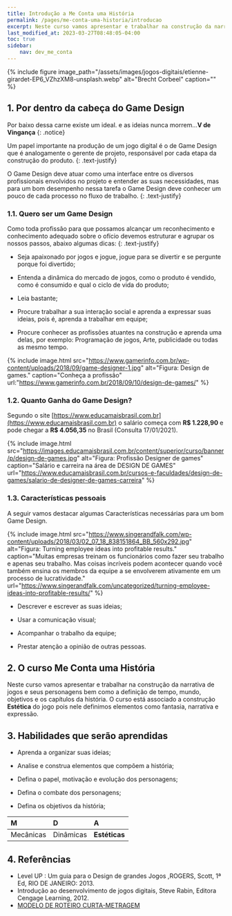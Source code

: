 ```yaml
---
title: Introdução a Me Conta uma História
permalink: /pages/me-conta-uma-historia/introducao
excerpt: Neste curso vamos apresentar e trabalhar na construção da narrativa de jogos e  seus personagens bem como a definição de tempo, mundo, objetivos e os capítulos da história.
last_modified_at: 2023-03-27T08:48:05-04:00
toc: true
sidebar:
    nav: dev_me_conta  
---
```


{% include figure image_path="/assets/images/jogos-digitais/etienne-girardet-EP6_VZhzXM8-unsplash.webp" alt="Brecht Corbeel" caption="" %}

## 1. Por dentro da cabeça do Game Design

Por baixo dessa carne existe um ideal. e as ideias nunca morrem...**V de Vingança**
{: .notice}

Um papel importante na produção de um jogo digital é o de Game Design que é analogamente o gerente de projeto, responsável por cada etapa da construção do produto.
{: .text-justify}

O Game Design deve atuar como uma interface entre os diversos profissionais envolvidos no projeto e entender as suas necessidades, mas para um bom desempenho nessa tarefa o Game Design deve conhecer um pouco de cada processo no fluxo de trabalho.
{: .text-justify}

### 1.1. Quero ser um Game Design

Como toda profissão para que possamos alcançar um reconhecimento e conhecimento adequado sobre o ofício devemos estruturar e agrupar os nossos passos, abaixo algumas dicas:
{: .text-justify}

- Seja apaixonado por jogos e jogue, jogue para se divertir e se pergunte porque foi divertido;

- Entenda a dinâmica do mercado de jogos, como o produto é vendido, como é consumido e qual o ciclo de vida do produto;

- Leia bastante;

- Procure trabalhar a sua interação social e aprenda a expressar suas ideias, pois é, aprenda a trabalhar em equipe;

- Procure conhecer as profissões atuantes na construção e aprenda uma delas, por exemplo: Programação de jogos, Arte, publicidade ou todas as mesmo tempo.

{% include image.html
    src="https://www.gamerinfo.com.br/wp-content/uploads/2018/09/game-designer-1.jpg"
    alt="Figura: Design de games."
    caption="Conheça a profissão"
    url:"https://www.gamerinfo.com.br/2018/09/10/design-de-games/"
%}

### 1.2. Quanto Ganha do Game Design?

Segundo o site [https://www.educamaisbrasil.com.br](https://www.educamaisbrasil.com.br) o salário começa com **R$ 1.228,90** e pode chegar a **R$ 4.056,35** no Brasil (Consulta 17/01/2021).

{% include image.html
    src="https://images.educamaisbrasil.com.br/content/superior/curso/banner/p/design-de-games.jpg"
    alt="Figura: Profissão Designer de games"
    caption="Salário e carreira na área de DESIGN DE GAMES"
    url="https://www.educamaisbrasil.com.br/cursos-e-faculdades/design-de-games/salario-de-designer-de-games-carreira"
%}

### 1.3. Características pessoais

A seguir vamos destacar algumas Características necessárias para um bom Game Design.

{% include image.html
    src="https://www.singerandfalk.com/wp-content/uploads/2018/03/02_07_18_838151864_BB_560x292.jpg"
    alt="Figura: Turning employee ideas into profitable results."
    caption="Muitas empresas treinam os funcionários como fazer seu trabalho e apenas seu trabalho. Mas coisas incríveis podem acontecer quando você também ensina os membros da equipe a se envolverem ativamente em um processo de lucratividade."
    url="https://www.singerandfalk.com/uncategorized/turning-employee-ideas-into-profitable-results/"
%}

- Descrever e escrever as suas ideias;

- Usar a comunicação visual;

- Acompanhar o trabalho da equipe;

- Prestar atenção a opinião de outras pessoas.

## 2. O curso Me Conta uma História

Neste curso vamos apresentar e trabalhar na construção da narrativa de jogos e  seus personagens bem como a definição de tempo, mundo, objetivos e os capítulos da história.  O curso está associado a construção **Estética** do jogo pois nele definimos elementos como fantasia, narrativa e expressão.

## 3. Habilidades que serão aprendidas

- Aprenda a organizar suas ideias;

- Analise e construa elementos que compõem a história;

- Defina o papel, motivação e evolução dos personagens;

- Defina o combate dos personagens;

- Defina os objetivos da história;

| M         | D         | A             |
| :-------- | :-------- | :------------ |
| Mecânicas | Dinâmicas | **Estéticas** |

## 4. Referências

- Level UP : Um guia para o Design de grandes Jogos ,ROGERS, Scott, 1ª Ed, RIO DE JANEIRO: 2013.
- Introdução ao desenvolvimento de jogos digitais, Steve Rabin, Editora Cengage Learning, 2012.
- [MODELO DE ROTEIRO CURTA-METRAGEM](http://animafro.com.br/wp-content/uploads/2015/12/MODELO-DE-ROTEIRO.pdf)